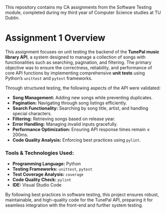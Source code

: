 This repository contains my CA assignments from the Software Testing module, completed during my third year of Computer Science studies at TU Dublin. 

# Assignment 1 Overview

This assignment focuses on unit testing the backend of the **TunePal music library API**, a system designed to manage a collection of songs with functionalities such as searching, pagination, and filtering. The primary objective was to ensure the correctness, reliability, and performance of core API functions by implementing comprehensive **unit tests** using Python’s `unittest` and `pytest` frameworks.  

Through structured testing, the following aspects of the API were validated: 

- **Song Management:** Adding new songs while preventing duplicates.  
- **Pagination:** Navigating through song listings efficiently.  
- **Search Functionality:** Searching by song title, artist, and handling special characters.  
- **Filtering:** Retrieving songs based on release year.  
- **Error Handling:** Managing invalid inputs gracefully.  
- **Performance Optimization:** Ensuring API response times remain ≤ 200ms.  
- **Code Quality Analysis:** Enforcing best practices using `pylint`.  

### Tools & Technologies Used:

- **Programming Language:** Python  
- **Testing Frameworks:** `unittest`, `pytest`  
- **Test Coverage Analysis:** `coverage`  
- **Code Quality Check:** `pylint`  
- **IDE:** Visual Studio Code  

By following best practices in software testing, this project ensures robust, maintainable, and high-quality code for the TunePal API, preparing it for seamless integration with the front-end and further system testing.
